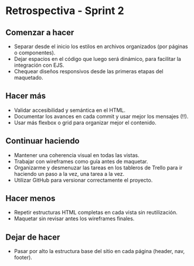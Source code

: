 # Retrospectiva - Sprint 2 

##  Comenzar a hacer
- Separar desde el inicio los estilos en archivos organizados (por páginas o componentes).
- Dejar espacios en el código que luego será dinámico, para facilitar la integración con EJS.
- Chequear diseños responsivos desde las primeras etapas del maquetado.

##  Hacer más
- Validar accesibilidad y semántica en el HTML.
- Documentar los avances en cada commit y usar mejor los mensajes (!!).
- Usar más flexbox o grid para organizar mejor el contenido.

##  Continuar haciendo
- Mantener una coherencia visual en todas las vistas.
- Trabajar con wireframes como guía antes de maquetar.
- Organizarme y desmenuzar las tareas en los tableros de Trello para ir haciendo un paso a la vez, una tarea a la vez. 
- Utilizar GitHub para versionar correctamente el proyecto.

##  Hacer menos
- Repetir estructuras HTML completas en cada vista sin reutilización.
- Maquetar sin revisar antes los wireframes finales.

##  Dejar de hacer
- Pasar por alto la estructura base del sitio en cada página (header, nav, footer).

